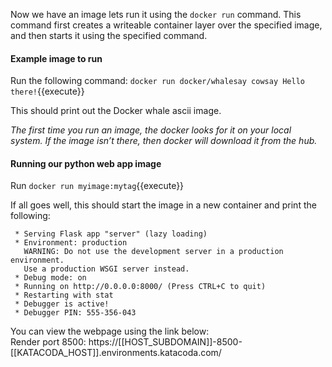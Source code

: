 Now we have an image lets run it using the `docker run` command. This command first creates a writeable container layer over the specified image, and then starts it using the specified command.

#### Example image to run
Run the following command: `docker run docker/whalesay cowsay Hello there!`{{execute}}

This should print out the Docker whale ascii image.

*The first time you run an image, the docker looks for it on your local system. If the image isn’t there, then docker will download it from the hub.*

#### Running our python web app image

Run `docker run myimage:mytag`{{execute}}

If all goes well, this should start the image in a new container and print the following:
```
 * Serving Flask app "server" (lazy loading)
 * Environment: production
   WARNING: Do not use the development server in a production environment.
   Use a production WSGI server instead.
 * Debug mode: on
 * Running on http://0.0.0.0:8000/ (Press CTRL+C to quit)
 * Restarting with stat
 * Debugger is active!
 * Debugger PIN: 555-356-043
```

You can view the webpage using the link below:<br>
Render port 8500: https://[[HOST_SUBDOMAIN]]-8500-[[KATACODA_HOST]].environments.katacoda.com/

